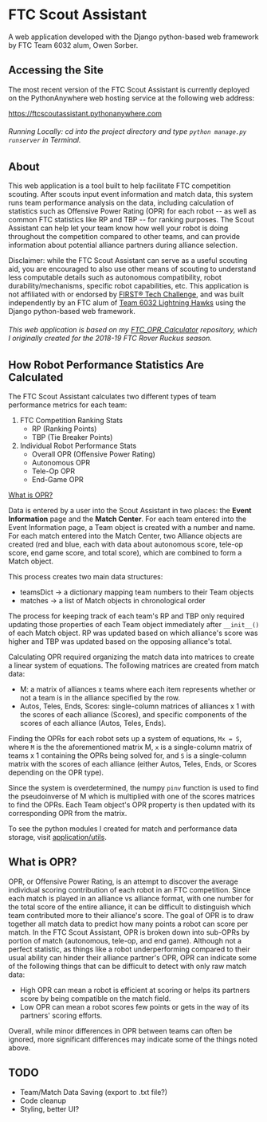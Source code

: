 # FTC Scout Assistant
A web application developed with the Django python-based web framework by FTC Team 6032 alum, Owen Sorber.

## Accessing the Site
The most recent version of the FTC Scout Assistant is currently deployed on the PythonAnywhere web hosting service at the following web address:

https://ftcscoutassistant.pythonanywhere.com

###### Running Locally: cd into the project directory and type `python manage.py runserver` in Terminal.

## About
This web application is a tool built to help facilitate FTC competition scouting. After scouts input event information and match data, this system runs team performance analysis on the data, including calculation of statistics such as Offensive Power Rating (OPR) for each robot -- as well as common FTC statistics like RP and TBP -- for ranking purposes. The Scout Assistant can help let your team know how well your robot is doing throughout the competition compared to other teams, and can provide information about potential alliance partners during alliance selection. 

Disclaimer: while the FTC Scout Assistant can serve as a useful scouting aid, you are encouraged to also use other means of scouting to understand less computable details such as autonomous compatibility, robot durability/mechanisms, specific robot capabilities, etc. This application is not affiliated with or endorsed by [FIRST® Tech Challenge](https://www.firstinspires.org/robotics/ftc), and was built independently by an FTC alum of [Team 6032 Lightning Hawks](https://github.com/LightningHawks6032) using the Django python-based web framework.

###### This web application is based on my [FTC_OPR_Calculator](https://github.com/owsorber/FTC_OPR_Calculator) repository, which I originally created for the 2018-19 FTC Rover Ruckus season.

## How Robot Performance Statistics Are Calculated
The FTC Scout Assistant calculates two different types of team performance metrics for each team:

1. FTC Competition Ranking Stats
	- RP (Ranking Points)
	- TBP (Tie Breaker Points)
2. Individual Robot Performance Stats
	- Overall OPR (Offensive Power Rating)
	- Autonomous OPR
	- Tele-Op OPR
	- End-Game OPR

[What is OPR?](#what-is-opr)

Data is entered by a user into the Scout Assistant in two places: the **Event Information** page and the **Match Center**. For each team entered into the Event Information page, a Team object is created with a number and name. For each match entered into the Match Center, two Alliance objects are created (red and blue, each with data about autonomous score, tele-op score, end game score, and total score), which are combined to form a Match object. 

This process creates two main data structures:
 * teamsDict -> a dictionary mapping team numbers to their Team objects
 * matches -> a list of Match objects in chronological order

The process for keeping track of each team's RP and TBP only required updating those properties of each Team object immediately after `__init__()` of each Match object. RP was updated based on which alliance's score was higher and TBP was updated based on the opposing alliance's total.

Calculating OPR required organizing the match data into matrices to create a linear system of equations. The following matrices are created from match data:
 * M: a matrix of alliances x teams where each item represents whether or not a team is in the alliance specified by the row.
 * Autos, Teles, Ends, Scores: single-column matrices of alliances x 1 with the scores of each alliance (Scores), and specific components of the scores of each alliance (Autos, Teles, Ends).

Finding the OPRs for each robot sets up a system of equations, `Mx = S`, where `M` is the the aforementioned matrix M, `x` is a single-column matrix of teams x 1 containing the OPRs being solved for, and `S` is a single-column matrix with the scores of each alliance (either Autos, Teles, Ends, or Scores depending on the OPR type).

Since the system is overdetermined, the numpy `pinv` function is used to find the pseudoinverse of M which is multiplied with one of the scores matrices to find the OPRs. Each Team object's OPR property is then updated with its corresponding OPR from the matrix.

To see the python modules I created for match and performance data storage, visit [application/utils](https://github.com/owsorber/FTC_Scout_Assistant/tree/master/application/utils).

## What is OPR?
OPR, or Offensive Power Rating, is an attempt to discover the average individual scoring contribution of each robot in an FTC competition. Since each match is played in an alliance vs alliance format, with one number for the total score of the entire alliance, it can be difficult to distinguish which team contributed more to their alliance's score. The goal of OPR is to draw together all match data to predict how many points a robot can score per match. In the FTC Scout Assistant, OPR is broken down into sub-OPRs by portion of match (autonomous, tele-op, and end game). Although not a perfect statistic, as things like a robot underperforming compared to their usual ability can hinder their alliance partner's OPR, OPR can indicate some of the following things that can be difficult to detect with only raw match data:
 * High OPR can mean a robot is efficient at scoring or helps its partners score by being compatible on the match field.
 * Low OPR can mean a robot scores few points or gets in the way of its partners' scoring efforts.

Overall, while minor differences in OPR between teams can often be ignored, more significant differences may indicate some of the things noted above.

## TODO
 * Team/Match Data Saving (export to .txt file?)
 * Code cleanup
 * Styling, better UI?
